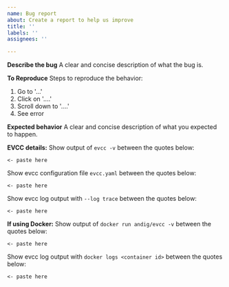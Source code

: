 ```yaml
---
name: Bug report
about: Create a report to help us improve
title: ''
labels: ''
assignees: ''

---
```


**Describe the bug**
A clear and concise description of what the bug is.

**To Reproduce**
Steps to reproduce the behavior:
1. Go to '...'
2. Click on '....'
3. Scroll down to '....'
4. See error

**Expected behavior**
A clear and concise description of what you expected to happen.

**EVCC details:**
Show output of `evcc -v` between the quotes below:

```
<- paste here
```

Show evcc configuration file `evcc.yaml` between the quotes below:

```
<- paste here
```

Show evcc log output with `--log trace` between the quotes below:

```
<- paste here
```

**If using Docker:**
Show output of `docker run andig/evcc -v` between the quotes below:

```
<- paste here
```

Show evcc log output with `docker logs <container id>` between the quotes below:

```
<- paste here
```
